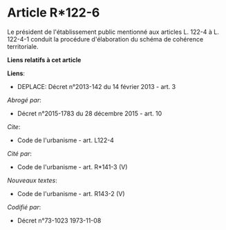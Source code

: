 # Article R*122-6

Le président de l'établissement public mentionné aux articles L. 122-4 à L. 122-4-1 conduit la procédure d'élaboration du
schéma de cohérence territoriale.

**Liens relatifs à cet article**

**Liens**:

  - DEPLACE: Décret n°2013-142 du 14 février 2013 - art. 3

_Abrogé par_:

  - Décret n°2015-1783 du 28 décembre 2015 - art. 10

_Cite_:

  - Code de l'urbanisme - art. L122-4

_Cité par_:

  - Code de l'urbanisme - art. R*141-3 (V)

_Nouveaux textes_:

  - Code de l'urbanisme - art. R143-2 (V)

_Codifié par_:

  - Décret n°73-1023 1973-11-08

